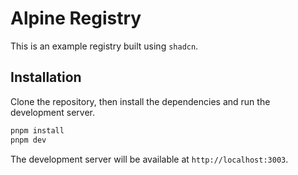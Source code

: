 # Alpine Registry

This is an example registry built using `shadcn`.

## Installation

Clone the repository, then install the dependencies and run the development server.

```bash
pnpm install
pnpm dev
```

The development server will be available at `http://localhost:3003`.
